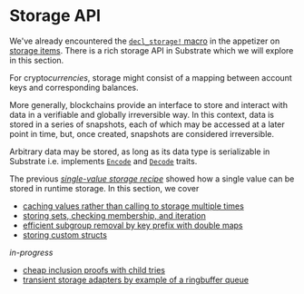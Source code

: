 # Storage API

We've already encountered the [`decl_storage!` macro](https://substrate.dev/rustdocs/v2.0.0-alpha.8/frame_support/macro.decl_storage.html) in the appetizer on [storage items](../../2-appetizers/2-storage-values.md). There is a rich storage API in Substrate which we will explore in this section.

For crypto*currencies*, storage might consist of a mapping between account keys and corresponding balances.

More generally, blockchains provide an interface to store and interact with data in a verifiable and globally irreversible way. In this context, data is stored in a series of snapshots, each of which may be accessed at a later point in time, but, once created, snapshots are considered irreversible.

Arbitrary data may be stored, as long as its data type is serializable in Substrate i.e. implements [`Encode`](https://docs.rs/parity-scale-codec/1.3.0/parity_scale_codec/#encode) and [`Decode`](https://docs.rs/parity-scale-codec/1.3.0/parity_scale_codec/#decode) traits.

The previous *[single-value storage recipe](../../2-appetizers/2-storage-values.md)* showed how a single value can be stored in runtime storage. In this section, we cover
- [caching values rather than calling to storage multiple times](./cache.md)
- [storing sets, checking membership, and iteration](./sets-vecs-iteration.md)
- [efficient subgroup removal by key prefix with double maps](./double.md)
- [storing custom structs](./structs.md)

*in-progress*
- [cheap inclusion proofs with child tries](./childtries.md)
- [transient storage adapters by example of a ringbuffer queue](./ringbuffer.md)
